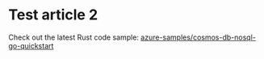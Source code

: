 # Test article 2

Check out the latest Rust code sample: [azure-samples/cosmos-db-nosql-go-quickstart][code-sample-1]

[code-sample-1]: https://github.com/azure-samples/cosmos-db-nosql-go-quickstart
